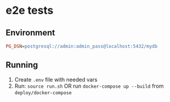 # e2e tests

## Environment
```ini
PG_DSN=postgresql://admin:admin_pass@localhost:5432/mydb
```

## Running
1. Create `.env` file with needed vars
2. Run: `source run.sh` OR run `docker-compose up --build` from `deploy/docker-compose`